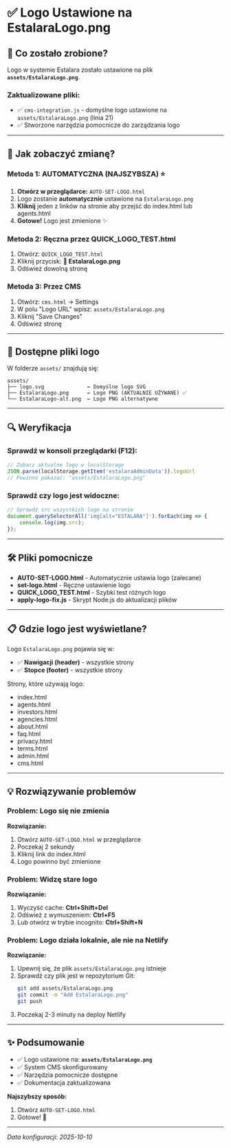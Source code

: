 # ✅ Logo Ustawione na EstalaraLogo.png

## 🎯 Co zostało zrobione?

Logo w systemie Estalara zostało ustawione na plik **`assets/EstalaraLogo.png`**.

### Zaktualizowane pliki:
- ✅ `cms-integration.js` - domyślne logo ustawione na `assets/EstalaraLogo.png` (linia 21)
- ✅ Stworzone narzędzia pomocnicze do zarządzania logo

---

## 🚀 Jak zobaczyć zmianę?

### Metoda 1: AUTOMATYCZNA (NAJSZYBSZA) ⭐
1. **Otwórz w przeglądarce:** `AUTO-SET-LOGO.html`
2. Logo zostanie **automatycznie** ustawione na `EstalaraLogo.png`
3. **Kliknij** jeden z linków na stronie aby przejść do index.html lub agents.html
4. **Gotowe!** Logo jest zmienione ✨

### Metoda 2: Ręczna przez QUICK_LOGO_TEST.html
1. Otwórz: `QUICK_LOGO_TEST.html`
2. Kliknij przycisk: **📁 EstalaraLogo.png**
3. Odśwież dowolną stronę

### Metoda 3: Przez CMS
1. Otwórz: `cms.html` → Settings
2. W polu "Logo URL" wpisz: `assets/EstalaraLogo.png`
3. Kliknij "Save Changes"
4. Odśwież stronę

---

## 📁 Dostępne pliki logo

W folderze `assets/` znajdują się:
```
assets/
├── logo.svg              ← Domyślne logo SVG
├── EstalaraLogo.png      ← Logo PNG (AKTUALNIE UŻYWANE) ✅
└── EstalaraLogo-alt.png  ← Logo PNG alternatywne
```

---

## 🔍 Weryfikacja

### Sprawdź w konsoli przeglądarki (F12):
```javascript
// Zobacz aktualne logo w localStorage
JSON.parse(localStorage.getItem('estalaraAdminData')).logoUrl
// Powinno pokazać: "assets/EstalaraLogo.png"
```

### Sprawdź czy logo jest widoczne:
```javascript
// Sprawdź src wszystkich logo na stronie
document.querySelectorAll('img[alt="ESTALARA"]').forEach(img => {
    console.log(img.src);
});
```

---

## 🛠️ Pliki pomocnicze

- **AUTO-SET-LOGO.html** - Automatycznie ustawia logo (zalecane)
- **set-logo.html** - Ręczne ustawienie logo
- **QUICK_LOGO_TEST.html** - Szybki test różnych logo
- **apply-logo-fix.js** - Skrypt Node.js do aktualizacji plików

---

## 📋 Gdzie logo jest wyświetlane?

Logo `EstalaraLogo.png` pojawia się w:
- ✅ **Nawigacji (header)** - wszystkie strony
- ✅ **Stopce (footer)** - wszystkie strony

Strony, które używają logo:
- index.html
- agents.html
- investors.html
- agencies.html
- about.html
- faq.html
- privacy.html
- terms.html
- admin.html
- cms.html

---

## 💡 Rozwiązywanie problemów

### Problem: Logo się nie zmienia
**Rozwiązanie:**
1. Otwórz `AUTO-SET-LOGO.html` w przeglądarce
2. Poczekaj 2 sekundy
3. Kliknij link do index.html
4. Logo powinno być zmienione

### Problem: Widzę stare logo
**Rozwiązanie:**
1. Wyczyść cache: **Ctrl+Shift+Del**
2. Odśwież z wymuszeniem: **Ctrl+F5**
3. Lub otwórz w trybie incognito: **Ctrl+Shift+N**

### Problem: Logo działa lokalnie, ale nie na Netlify
**Rozwiązanie:**
1. Upewnij się, że plik `assets/EstalaraLogo.png` istnieje
2. Sprawdź czy plik jest w repozytorium Git:
   ```bash
   git add assets/EstalaraLogo.png
   git commit -m "Add EstalaraLogo.png"
   git push
   ```
3. Poczekaj 2-3 minuty na deploy Netlify

---

## ✨ Podsumowanie

- ✅ Logo ustawione na: **`assets/EstalaraLogo.png`**
- ✅ System CMS skonfigurowany
- ✅ Narzędzia pomocnicze dostępne
- ✅ Dokumentacja zaktualizowana

**Najszybszy sposób:**
1. Otwórz `AUTO-SET-LOGO.html`
2. Gotowe! 🎉

---

*Data konfiguracji: 2025-10-10*
